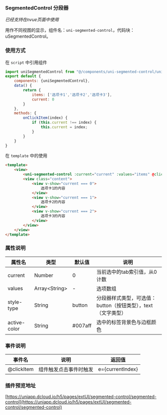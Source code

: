 ### SegmentedControl 分段器
*已经支持在nvue页面中使用*

用作不同视图的显示，组件名：``uni-segmented-control``，代码块： uSegmentedControl。

### 使用方式

在 ``script`` 中引用组件 

```javascript
import uniSegmentedControl from "@/components/uni-segmented-control/uni-segmented-control.vue"
export default {
    components: {uniSegmentedControl},
    data() {
    	return {
    		items: ['选项卡1','选项卡2','选项卡3'],
    		current: 0
    	}
    },
    methods: {
    	onClickItem(index) {
    		if (this.current !== index) {
    			this.current = index;
    		}
    	}
    }
}
```

在 ``template`` 中的使用

```html
<template>
    <view>
        <uni-segmented-control :current="current" :values="items" @clickItem="onClickItem" style-type="button" active-color="#4cd964"></uni-segmented-control>
        <view class="content">
            <view v-show="current === 0">
                选项卡1的内容
            </view>
            <view v-show="current === 1">
                选项卡2的内容
            </view>
            <view v-show="current === 2">
                选项卡3的内容
            </view>
        </view>
    </view>
</template>
```

### 属性说明

|属性名			|类型				|默认值	|说明															|
|---			|----				|---	|---															|
|current		|Number				|0		|当前选中的tab索引值，从0计数									|
|values			|Array&lt;String&gt;|-		|选项数组														|
|style-type		|String				|button	|分段器样式类型，可选值：button（按钮类型），text（文字类型）	|
|active-color	|String				|#007aff|选中的标签背景色与边框颜色										|

### 事件说明

|事件名		|说明					|返回值				|
|---		|----					|---				|
|@clickItem	|组件触发点击事件时触发	|e={currentIndex}	|


### 插件预览地址

[https://uniapp.dcloud.io/h5/pages/extUI/segmented-control/segmented-control](https://uniapp.dcloud.io/h5/pages/extUI/segmented-control/segmented-control)